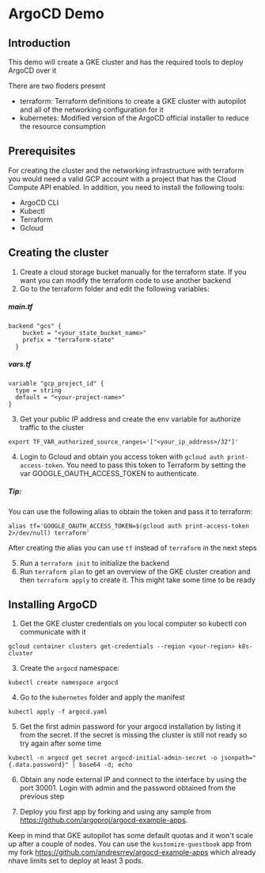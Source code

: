 # ArgoCD Demo

## Introduction

This demo will create a GKE cluster and has the required tools to deploy ArgoCD over it

There are two floders present

- terraform: Terraform definitions to create a GKE cluster with autopilot and all of the networking configuration for it
- kubernetes: Modified version of the ArgoCD official installer to reduce the resource consumption


## Prerequisites

For creating the cluster and the networking infrastructure with terraform you would need a valid GCP account with a project that has the Cloud Compute API enabled.
In addition, you need to install the following tools:

- ArgoCD CLI
- Kubectl
- Terraform
- Gcloud

## Creating the cluster

1. Create a cloud storage bucket manually for the terraform state. If you want you can modify the terraform code to use another backend 
2. Go to the terraform folder and edit the following variables:

##### main.tf
```
backend "gcs" {
    bucket = "<your_state_bucket_name>"
    prefix = "terraform-state"
  }
```
##### vars.tf
```
variable "gcp_project_id" {
  type = string
  default = "<your-project-name>"
}
```

3. Get your public IP address and create the env variable for authorize traffic to the cluster 

```
export TF_VAR_authorized_source_ranges='["<your_ip_address>/32"]'
```

4. Login to Gcloud and obtain you access token with `gcloud auth print-access-token`. You need to pass this token to Terraform by setting the var GOOGLE_OAUTH_ACCESS_TOKEN to authenticate. 

##### Tip:

You can use the following alias to obtain the token and pass it to terraform:

```
alias tf='GOOGLE_OAUTH_ACCESS_TOKEN=$(gcloud auth print-access-token 2>/dev/null) terraform'
```

After creating the alias you can use `tf` instead of `terraform` in the next steps

5.  Run a `terraform init` to initialize the backend
6.  Run `terraform plan` to get an overview of the GKE cluster creation and then `terraform apply` to create it. This might take some time to be ready

## Installing ArgoCD

1. Get the GKE cluster credentials on you local computer so kubectl con communicate with it

```
gcloud container clusters get-credentials --region <your-region> k8s-cluster
```

3. Create the `argocd` namespace:

```
kubectl create namespace argocd
```

4. Go to the `kubernetes` folder and apply the manifest

```
kubectl apply -f argocd.yaml
```

5. Get the first admin password for your argocd installation by listing it from the secret. If the secret is missing the cluster is still not ready so try again after some time

```
kubectl -n argocd get secret argocd-initial-admin-secret -o jsonpath="{.data.password}" | base64 -d; echo
```

6. Obtain any node external IP and connect to the interface by using the port 30001. Login with admin and the password obtained from the previous step

7. Deploy you first app by forking and using any sample from https://github.com/argoproj/argocd-example-apps. 

Keep in mind that GKE autopilot has some default quotas and it won't scale up after a couple of nodes. You can use the `kustomize-guestbook` app from my fork https://github.com/andresrrey/argocd-example-apps which already nhave limits set to deploy at least 3 pods.
